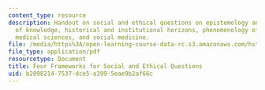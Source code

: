 ```yaml
---
content_type: resource
description: Handout on social and ethical questions on epistemology and sociology
  of knowledge, historical and institutional horizons, phenomenology of medicine and
  medical sciences, and social medicine.
file: /media/https%3A/open-learning-course-data-rc.s3.amazonaws.com/hst-930j-social-studies-of-bioscience-and-biotech-fall-2005/b20982147537dce5a3995eae9b2af66c_4_frames.pdf
file_type: application/pdf
resourcetype: Document
title: Four Frameworks for Social and Ethical Questions
uid: b2098214-7537-dce5-a399-5eae9b2af66c
---
```

